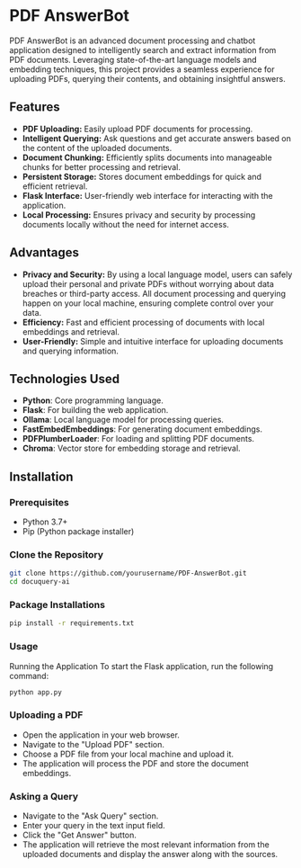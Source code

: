 # PDF AnswerBot

PDF AnswerBot is an advanced document processing and chatbot application designed to intelligently search and extract information from PDF documents. Leveraging state-of-the-art language models and embedding techniques, this project provides a seamless experience for uploading PDFs, querying their contents, and obtaining insightful answers.
 
## Features

- **PDF Uploading:** Easily upload PDF documents for processing.
- **Intelligent Querying:** Ask questions and get accurate answers based on the content of the uploaded documents.
- **Document Chunking:** Efficiently splits documents into manageable chunks for better processing and retrieval.
- **Persistent Storage:** Stores document embeddings for quick and efficient retrieval.
- **Flask Interface:** User-friendly web interface for interacting with the application.
- **Local Processing:** Ensures privacy and security by processing documents locally without the need for internet access.

## Advantages

- **Privacy and Security:** By using a local language model, users can safely upload their personal and private PDFs without worrying about data breaches or third-party access. All document processing and querying happen on your local machine, ensuring complete control over your data.
- **Efficiency:** Fast and efficient processing of documents with local embeddings and retrieval.
- **User-Friendly:** Simple and intuitive interface for uploading documents and querying information.

## Technologies Used

- **Python**: Core programming language.
- **Flask**: For building the web application.
- **Ollama**: Local language model for processing queries.
- **FastEmbedEmbeddings**: For generating document embeddings.
- **PDFPlumberLoader**: For loading and splitting PDF documents.
- **Chroma**: Vector store for embedding storage and retrieval.

## Installation

### Prerequisites

- Python 3.7+
- Pip (Python package installer)

### Clone the Repository

```bash
git clone https://github.com/yourusername/PDF-AnswerBot.git
cd docuquery-ai
```
### Package Installations

```bash
pip install -r requirements.txt
```

### Usage
Running the Application
To start the Flask application, run the following command:

```bash
python app.py
```
### Uploading a PDF
- Open the application in your web browser.
- Navigate to the "Upload PDF" section.
- Choose a PDF file from your local machine and upload it.
- The application will process the PDF and store the document embeddings.

### Asking a Query
- Navigate to the "Ask Query" section.
- Enter your query in the text input field.
- Click the "Get Answer" button.
- The application will retrieve the most relevant information from the uploaded documents and display the answer along with the sources.
